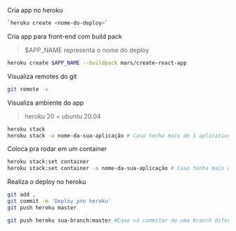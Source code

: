 Cria app no heroku
```bash
`heroku create <nome-do-deploy>`
````

Cria app para front-end com build pack
> $APP_NAME representa o nome do deploy
```bash
heroku create $APP_NAME --buildpack mars/create-react-app
```

Visualiza remotes do git

```bash
git remote -v
```
Visualiza ambiente do app

> heroku 20 = ubuntu 20.04

```bash
heroku stack
heroku stack -a nome-da-sua-aplicação # Caso tenha mais de 1 aplicativo
```

Coloca pra rodar em um container
```bash
heroku stack:set container
heroku stack:set container -a nome-da-sua-aplicação # Caso tenha mais de 1 aplicativo
```

Realiza o deploy no heroku
```bash
git add .
git commit -m 'Deploy pro heroku'
git push heroku master

git push heroku sua-branch:master #Caso vá commitar de uma branch diferente da master
```
